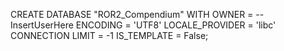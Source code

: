 CREATE DATABASE "ROR2_Compendium"
    WITH
    OWNER = --InsertUserHere
    ENCODING = 'UTF8'
    LOCALE_PROVIDER = 'libc'
    CONNECTION LIMIT = -1
    IS_TEMPLATE = False;